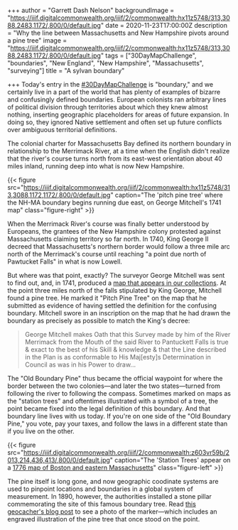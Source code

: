 +++
author = "Garrett Dash Nelson"
backgroundImage = "https://iiif.digitalcommonwealth.org/iiif/2/commonwealth:hx11z5748/313,3088,2483,1172/,800/0/default.jpg"
date = 2020-11-23T17:00:00Z
description = "Why the line between Massachusetts and New Hampshire pivots around a pine tree"
image = "https://iiif.digitalcommonwealth.org/iiif/2/commonwealth:hx11z5748/313,3088,2483,1172/,800/0/default.jpg"
tags = ["30DayMapChallenge", "boundaries", "New England", "New Hampshire", "Massachusetts", "surveying"]
title = "A sylvan boundary"

+++
Today's entry in the [#30DayMapChallenge](https://twitter.com/search?q=from%3Abplmaps%20%2330DayMapChallenge) is "boundary," and we certainly live in a part of the world that has plenty of examples of bizarre and confusingly defined boundaries. European colonists ran arbitrary lines of political division through territories about which they knew almost nothing, inserting geographic placeholders for areas of future expansion. In doing so, they ignored Native settlement and often set up future conflicts over ambiguous territorial definitions.

The colonial charter for Massachusetts Bay defined its northern boundary in relationship to the Merrimack River, at a time when the English didn't realize that the river's course turns north from its east-west orientation about 40 miles inland, running deep into what is now New Hampshire.

{{< figure src="https://iiif.digitalcommonwealth.org/iiif/2/commonwealth:hx11z5748/313,3088,1172,1172/,800/0/default.jpg" caption="The 'pitch pine tree' where the NH-MA boundary begins running due east, on George Mitchell's 1741 map" class="figure-right" >}}

When the Merrimack River's course was finally better understood by Europeans, the grantees of the New Hampshire colony protested against Massachusetts claiming territory so far north. In 1740, King George II decreed that Massachusetts's northern border would follow a three mile arc north of the Merrimack's course until reaching "a point due north of Pawtucket Falls" in what is now Lowell.

But where was that point, exactly? The surveyor George Mitchell was sent to find out, and, in 1741, produced a [map that appears in our collections](https://collections.leventhalmap.org/search/commonwealth:hx11z5730). At the point three miles north of the falls stipulated by King George, Mitchell found a pine tree. He marked it "Pitch Pine Tree" on the map that he submitted as evidence of having settled the definition for the confusing boundary. Mitchell swore in an inscription on the map that he had drawn the boundary as precisely as possible to match the King's decree:

> George Mitchell makes Oath that this Survey made by him of the River Merrimack from the Mouth of the said River to Pantuckett Falls is true & exact to the best of his Skill & knowledge & that the Line described in the Plan is as conformable to His Maj\[esty\]s Determination in Council as was in his Power to draw...

The "Old Boundary Pine" thus became the official waypoint for where the border between the two colonies—and later the two states—turned from following the river to following the compass. Sometimes marked on maps as the "station trees" and oftentimes illustrated with a symbol of a tree, the point became fixed into the legal definition of this boundary. And that boundary line lives with us today. If you're on one side of the "Old Boundary Pine," you vote, pay your taxes, and follow the laws in a different state than if you live on the other.

{{< figure src="https://iiif.digitalcommonwealth.org/iiif/2/commonwealth:z603vr59b/2013,214,436,413/,800/0/default.jpg" caption="The 'Station Trees' appear on a [1776 map of Boston and eastern Massachusetts](https://collections.leventhalmap.org/search/commonwealth:z603vr582)" class="figure-left" >}}

The pine itself is long gone, and now geographic coodinate systems are used to pinpoint locations and boundaries in a global system of measurement. In 1890, however, the authorities installed a stone pillar commemorating the site of this famous boundary tree. Read [this geocacher's blog post](http://papabearnewyork.com/papabear/BMPineTree.html) to see a photo of the marker—which includes an engraved illustration of the pine tree that once stood on the point.